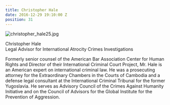 ```yaml
---
title: Christopher Hale
date: 2016-12-29 19:10:00 Z
position: 31
---
```


![christopher_hale25.jpg](/uploads/christopher_hale25.jpg)

Christopher Hale <br> Legal Advisor for International Atrocity Crimes Investigations


Formerly senior counsel of the American Bar Association Center for Human Rights and Director of their International Criminal Court Project, Mr. Hale is an American expert on international criminal law. He was a prosecuting attorney for the Extraordinary Chambers in the Courts of Cambodia and a defense legal consultant at the International Criminal Tribunal for the former Yugoslavia. He serves as Advisory Council of the Crimes Against Humanity Initiative and on the Council of Advisors for the Global Institute for the Prevention of Aggression.
